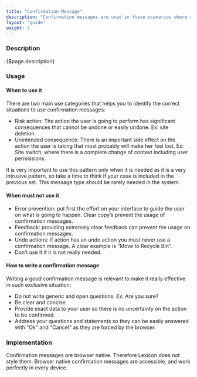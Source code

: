 ```yaml
---
title: "Confirmation Message"
description: "Confirmation messages are used in those scenarios where a critical situation appears. Such situation can be a complete change of context, or an action that could be not reversed such as a site deletion."
layout: "guide"
weight: 1
---
```


### Description

{$page.description}

### Usage

#### When to use it

There are two main use categories that helps you to identify the correct situations to use confirmation messages:
* Risk action: The action the user is going to perform has significant consequences that cannot be undone or easily undone. Ex: site deletion.
* Unintended consequence: There is an important side effect on the action the user is taking that most probably will make her feel lost. Ex: Site switch, where there is a complete change of context including user permissions.

It is very important to use this pattern only when it is needed as it is a very intrusive pattern, so take a time to think if your case is included in the previous set. This message type should be rarely needed in the system.

#### When must not use it

* Error prevention: put first the effort on your interface to guide the user on what is going to happen. Clear copy’s prevent the usage of confirmation messages.
* Feedback: providing extremely clear feedback can prevent the usage on confirmation messages.
* Undo actions: if action has an undo action you must never use a confirmation message. A clear example is “Move to Recycle Bin”.
* Don’t use it if it is not really needed.


#### How to write a confirmation message
Writing a good confirmation message is relevant to make it really effective in such exclusive situation:
* Do not write generic and open questions. Ex: Are you sure?
* Be clear and concise.
* Provide exact data to your user so there is no uncertainty on the action to be confirmed.
* Address your questions and statements so they can be easily answered with "Ok" and "Cancel" as they are forced by the browser.

### Implementation
Confirmation messages are browser native. Therefore Lexicon does not style them. Browser native confirmation messages are accessible, and work perfectly in every device.
